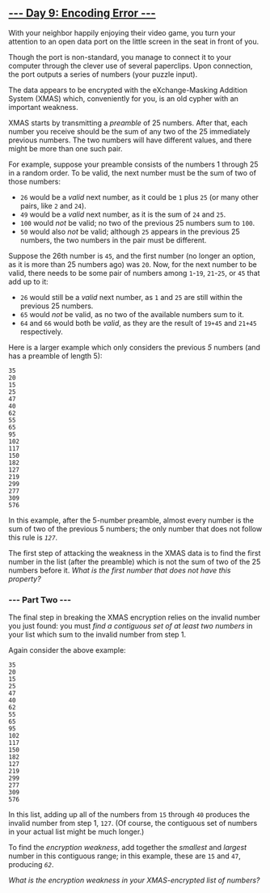 ## [--- Day 9: Encoding Error ---](https://adventofcode.com/2020/day/9)
With your neighbor happily enjoying their video game, you turn your
attention to an open data port on the little screen in the seat in front of
you.

Though the port is non-standard, you manage to connect it to your computer
through the clever use of several paperclips. Upon connection, the port
outputs a series of numbers (your puzzle input).

The data appears to be encrypted with the eXchange-Masking Addition System
(XMAS) which, conveniently for you, is an old cypher with an important
weakness.

XMAS starts by transmitting a *preamble* of 25 numbers. After that, each
number you receive should be the sum of any two of the 25 immediately
previous numbers. The two numbers will have different values, and there
might be more than one such pair.

For example, suppose your preamble consists of the numbers 1 through 25 in
a random order. To be valid, the next number must be the sum of two of
those numbers:

 + `26` would be a *valid* next number, as it could be `1` plus `25` (or many
   other pairs, like `2` and `24`).
 + `49` would be a *valid* next number, as it is the sum of `24` and `25`.
 + `100` would *not* be valid; no two of the previous 25 numbers sum to `100`.
 + `50` would also *not* be valid; although `25` appears in the previous 25
   numbers, the two numbers in the pair must be different.

Suppose the 26th number is `45`, and the first number (no longer an option,
as it is more than 25 numbers ago) was `20`. Now, for the next number to be
valid, there needs to be some pair of numbers among `1`-`19`, `21`-`25`, or `45` that
add up to it:

 + `26` would still be a *valid* next number, as `1` and `25` are still within
   the previous 25 numbers.
 + `65` would *not* be valid, as no two of the available numbers sum to it.
 + `64` and `66` would both be *valid*, as they are the result of `19+45` and
   `21+45` respectively.

Here is a larger example which only considers the previous *5* numbers (and
has a preamble of length 5):

```
35
20
15
25
47
40
62
55
65
95
102
117
150
182
127
219
299
277
309
576
```

In this example, after the 5-number preamble, almost every number is the
sum of two of the previous 5 numbers; the only number that does not follow
this rule is *`127`*.

The first step of attacking the weakness in the XMAS data is to find the
first number in the list (after the preamble) which is not the sum of two
of the 25 numbers before it. *What is the first number that does not have
this property?*

### --- Part Two ---
The final step in breaking the XMAS encryption relies on the invalid number
you just found: you must *find a contiguous set of at least two numbers* in
your list which sum to the invalid number from step 1.

Again consider the above example:

```
35
20
15
25
47
40
62
55
65
95
102
117
150
182
127
219
299
277
309
576
```

In this list, adding up all of the numbers from `15` through `40` produces the
invalid number from step 1, `127`. (Of course, the contiguous set of numbers
in your actual list might be much longer.)

To find the *encryption weakness*, add together the *smallest* and *largest*
number in this contiguous range; in this example, these are `15` and `47`,
producing *`62`*.

*What is the encryption weakness in your XMAS-encrypted list of numbers?*
